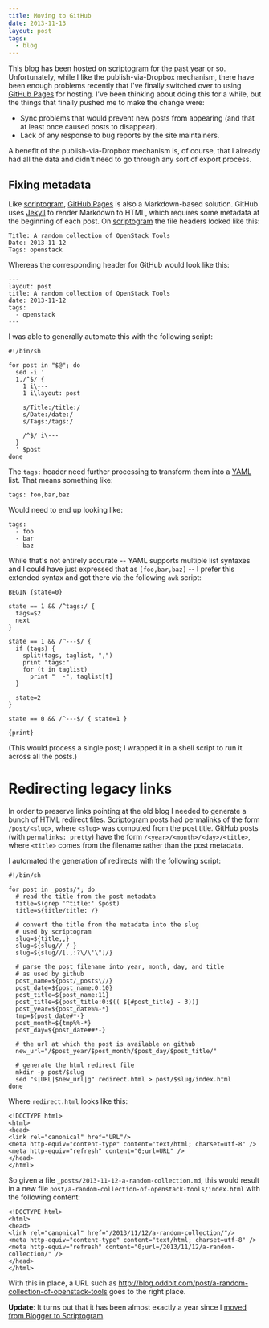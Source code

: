 ```yaml
---
title: Moving to GitHub
date: 2013-11-13
layout: post
tags:
  - blog
---
```


This blog has been hosted on [scriptogram][] for the past year or so.
Unfortunately, while I like the publish-via-Dropbox mechanism, there
have been enough problems recently that I've finally switched over to
using [GitHub Pages][] for hosting.  I've been thinking about doing
this for a while, but the things that finally pushed me to make the
change were:

- Sync problems that would prevent new posts from appearing (and that
  at least once caused posts to disappear).
- Lack of any response to bug reports by the site maintainers.

A benefit of the publish-via-Dropbox mechanism is, of course, that I
already had all the data and didn't need to go through any sort of
export process.

<!-- more -->

## Fixing metadata

Like [scriptogram][], [GitHub Pages][] is also a Markdown-based
solution.  GitHub uses [Jekyll][] to render Markdown to HTML, which
requires some metadata at the beginning of each post.  On
[scriptogram][] the file headers looked like this:

    Title: A random collection of OpenStack Tools
    Date: 2013-11-12
    Tags: openstack

Whereas the corresponding header for GitHub would look like this:

    ---
    layout: post
    title: A random collection of OpenStack Tools
    date: 2013-11-12
    tags:
      - openstack
    ---

I was able to generally automate this with the following script:

    #!/bin/sh

    for post in "$@"; do
      sed -i '
      1,/^$/ {
        1 i\---
        1 i\layout: post

        s/Title:/title:/
        s/Date:/date:/
        s/Tags:/tags:/

        /^$/ i\---
      }
      ' $post
    done

The `tags:` header need further processing to transform them into a
[YAML][] list.  That means something like:

    tags: foo,bar,baz

Would need to end up looking like:

    tags:
      - foo
      - bar
      - baz

While that's not entirely accurate -- YAML supports multiple list
syntaxes and I could have just expressed that as `[foo,bar,baz]` --  I
prefer this extended syntax and got there via the following `awk`
script:

    BEGIN {state=0}

    state == 1 && /^tags:/ {
      tags=$2
      next
    }

    state == 1 && /^---$/ {
      if (tags) {
        split(tags, taglist, ",")
        print "tags:"
        for (t in taglist)
          print "  -", taglist[t]
      }

      state=2
    }

    state == 0 && /^---$/ { state=1 }

    {print}

(This would process a single post; I wrapped it in a shell script to
run it across all the posts.)

# Redirecting legacy links

In order to preserve links pointing at the old blog I needed to generate
a bunch of HTML redirect files.  [Scriptogram][] posts had permalinks
of the form `/post/<slug>`, where `<slug>` was computed from the post
title.  GitHub posts (with `permalinks: pretty`) have the form
`/<year>/<month>/<day>/<title>`, where `<title>` comes from the
filename rather than the post metadata.

I automated the generation of redirects with the following script:

    #!/bin/sh

    for post in _posts/*; do
      # read the title from the post metadata
      title=$(grep '^title:' $post)
      title=${title/title: /}

      # convert the title from the metadata into the slug
      # used by scriptogram
      slug=${title,,}
      slug=${slug// /-}
      slug=${slug//[.,:?\/\'\"]/}

      # parse the post filename into year, month, day, and title
      # as used by github
      post_name=${post/_posts\//}
      post_date=${post_name:0:10}
      post_title=${post_name:11}
      post_title=${post_title:0:$(( ${#post_title} - 3))}
      post_year=${post_date%%-*}
      tmp=${post_date#*-}
      post_month=${tmp%%-*}
      post_day=${post_date##*-}

      # the url at which the post is available on github
      new_url="/$post_year/$post_month/$post_day/$post_title/"
      
      # generate the html redirect file
      mkdir -p post/$slug
      sed "s|URL|$new_url|g" redirect.html > post/$slug/index.html
    done

Where `redirect.html` looks like this:

    <!DOCTYPE html>
    <html>
    <head>
    <link rel="canonical" href="URL"/>
    <meta http-equiv="content-type" content="text/html; charset=utf-8" />
    <meta http-equiv="refresh" content="0;url=URL" />
    </head>
    </html>

So given a file `_posts/2013-11-12-a-random-collection.md`, this would
result in a new file
`post/a-random-collection-of-openstack-tools/index.html` with the
following content:

    <!DOCTYPE html>
    <html>
    <head>
    <link rel="canonical" href="/2013/11/12/a-random-collection/"/>
    <meta http-equiv="content-type" content="text/html; charset=utf-8" />
    <meta http-equiv="refresh" content="0;url=/2013/11/12/a-random-collection/" />
    </head>
    </html>

With this in place, a URL such as <http://blog.oddbit.com/post/a-random-collection-of-openstack-tools> goes to the right place.

**Update**: It turns out that it has been almost exactly a year since
I [moved from Blogger to Scriptogram][lastmigrate].

[scriptogram]: http://scriptogr.am/
[github pages]: http://pages.github.com/
[jekyll]: http://jekyllrb.com/
[yaml]: http://en.wikipedia.org/wiki/YAML
[lastmigrate]: http://blog.oddbit.com/2012/11/06/moving-from-blogger/

